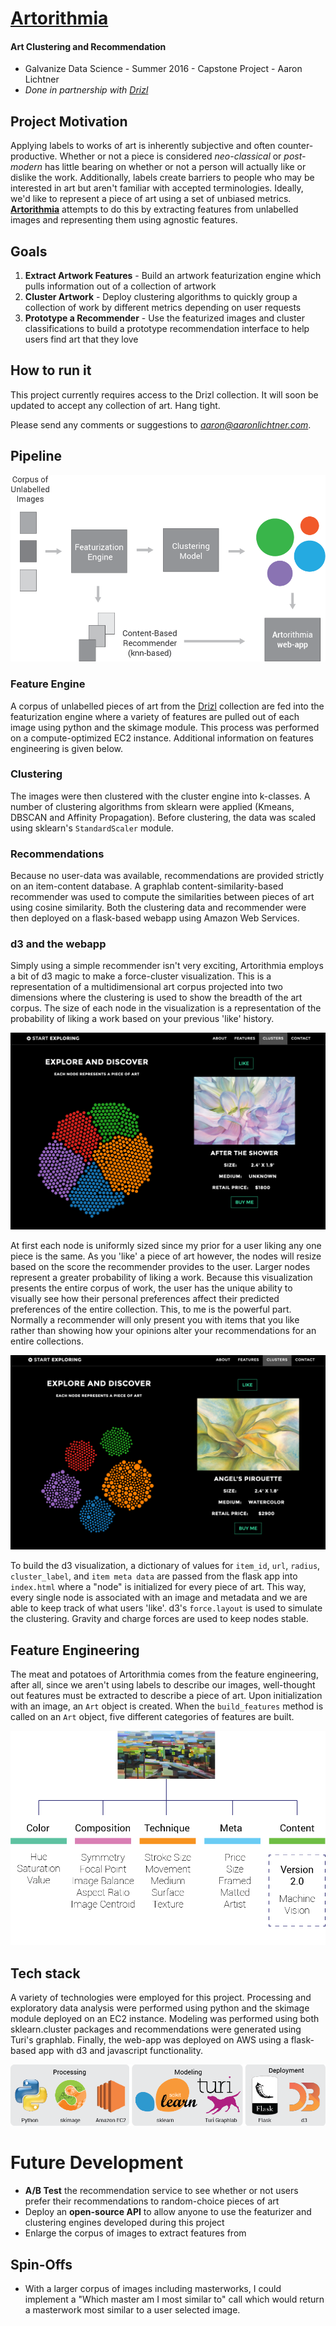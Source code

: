 # [Artorithmia](http://www.artorithmia.com)

#### Art Clustering and Recommendation
- Galvanize Data Science - Summer 2016 - Capstone Project - Aaron Lichtner
- *Done in partnership with [Drizl](http://www.drizl.co)*

## Project Motivation

Applying labels to works of art is inherently subjective and often counter-productive. Whether or not a piece is considered *neo-classical* or *post-modern* has little bearing on whether or not a person will actually like or dislike the work. Additionally, labels create barriers to people who may be interested in art but aren't familiar with accepted terminologies. Ideally, we'd like to represent a piece of art using a set of unbiased metrics. **[Artorithmia](www.artorithmia.com)** attempts to do this by extracting features from unlabelled images and representing them using agnostic features.

## Goals
1. **Extract Artwork Features** - Build an artwork featurization engine which pulls information out of a collection of artwork
2. **Cluster Artwork** - Deploy clustering algorithms to quickly group a collection of work by different metrics depending on user requests
3. **Prototype a Recommender** - Use the featurized images and cluster classifications to build a prototype recommendation interface to help users find art that they love

## How to run it

This project currently requires access to the Drizl collection. It will soon be updated to accept any collection of art. Hang tight.

Please send any comments or suggestions to *aaron@aaronlichtner.com*.

## Pipeline

![project pipeline](images/pipeline.png)

### Feature Engine

A corpus of unlabelled pieces of art from the [Drizl](http://www.drizl.co) collection are fed into the featurization engine where a variety of features are pulled out of each image using python and the skimage module. This process was performed on a compute-optimized EC2 instance. Additional information on features engineering is given below.

### Clustering

The images were then clustered with the cluster engine into k-classes. A number of clustering algorithms from sklearn were applied (Kmeans, DBSCAN and Affinity Propagation). Before clustering, the data was scaled using sklearn's `StandardScaler` module.

### Recommendations

Because no user-data was available, recommendations are provided strictly on an item-content database. A graphlab content-similarity-based recommender was used to compute the similarities between pieces of art using cosine similarity. Both the clustering data and recommender were then deployed on a flask-based webapp using Amazon Web Services.


### d3 and the webapp
Simply using a simple recommender isn't very exciting, Artorithmia employs a bit of d3 magic to make a force-cluster visualization. This is a representation of a multidimensional art corpus projected into two dimensions where the clustering is used to show the breadth of the art corpus. The size of each node in the visualization is a representation of the probability of liking a work based on your previous 'like' history.

![Screenshot](images/app_screenshot_nolikes.png)

At first each node is uniformly sized since my prior for a user liking any one piece is the same. As you 'like' a piece of art however, the nodes will resize based on the score the recommender provides to the user. Larger nodes represent a greater probability of liking a work. Because this visualization presents the entire corpus of work, the user has the unique ability to visually see how their personal preferences affect their predicted preferences of the entire collection. This, to me is the powerful part. Normally a recommender will only present you with items that you like rather than showing how your opinions alter your recommendations for an entire collections.

![Screenshot](images/app_screenshot_liked.png)

To build the d3 visualization, a dictionary of values for `item_id`, `url`, `radius`, `cluster_label`, and `item meta data` are passed from the flask app into `index.html` where a "node" is initialized for every piece of art. This way, every single node is associated with an image and metadata and we are able to keep track of what users 'like'. d3's `force.layout` is used to simulate the clustering. Gravity and charge forces are used to keep nodes stable.

## Feature Engineering

The meat and potatoes of Artorithmia comes from the feature engineering, after all, since we aren't using labels to describe our images, well-thought out features must be extracted to describe a piece of art. Upon initialization with an image, an `Art` object is created. When the `build_features` method is called on an `Art` object, five different categories of features are built.

![Features](images/art_features.png)

## Tech stack

A variety of technologies were employed for this project. Processing and exploratory data analysis were performed using python and the skimage module deployed on an EC2 instance. Modeling was performed using both sklearn.cluster packages and recommendations were generated using Turi's graphlab. Finally, the web-app was deployed on AWS using a flask-based app with d3 and javascript functionality.

![tech stack](images/tech_stack.png)


# Future Development
- **A/B Test** the recommendation service to see whether or not users prefer their recommendations to random-choice pieces of art
- Deploy an **open-source API** to allow anyone to use the featurizer and clustering engines developed during this project
- Enlarge the corpus of images to extract features from

## Spin-Offs
- With a larger corpus of images including masterworks, I could implement a "Which master am I most similar to" call which would return a masterwork most similar to a user selected image.
